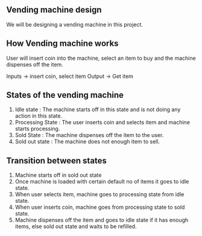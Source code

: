 ## Vending machine design 

We will be designing a vending machine in this project.

## How Vending machine works

User will insert coin into the machine, select an item to buy and the machine dispenses off the item.

Inputs -> insert coin, select item
Output -> Get item

## States of the vending machine

1. Idle state : The machine starts off in this state and is not doing any action in this state.
2. Processing State : The user inserts coin and selects item and machine starts processing.
3. Sold State : The machine dispenses off the item to the user.
4. Sold out state : The machine does not enough item to sell.

## Transition between states

1. Machine starts off in sold out state
2. Once machine is loaded with certain default no of items it goes to idle state.
3. When user selects item, machine goes to processing state from idle state.
4. When user inserts coin, machine goes from processing state to sold state.
4. Machine dispenses off the item and goes to idle state if it has enough items, else sold out state and waits to be refilled.
